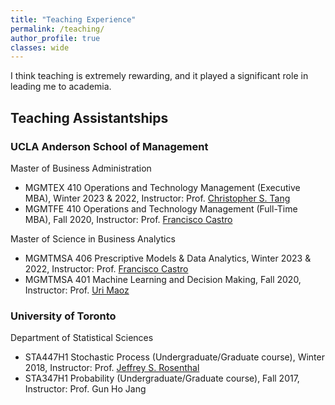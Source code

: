 ```yaml
---
title: "Teaching Experience"
permalink: /teaching/
author_profile: true
classes: wide
---
```


I think teaching is extremely rewarding, and it played a significant role in leading me to academia.

## Teaching Assistantships

### UCLA Anderson School of Management

Master of Business Administration
- MGMTEX 410 Operations and Technology Management (Executive MBA), Winter 2023 & 2022, Instructor: Prof. <a href="https://www.anderson.ucla.edu/faculty-and-research/decisions-operations-and-technology-management/faculty/tang">Christopher S. Tang</a>
- MGMTFE 410 Operations and Technology Management (Full-Time MBA), Fall 2020, Instructor: Prof. <a href="https://fcocastro.github.io/">Francisco Castro</a>

Master of Science in Business Analytics
- MGMTMSA 406 Prescriptive Models & Data Analytics, Winter 2023 & 2022, Instructor: Prof. <a href="https://fcocastro.github.io/">Francisco Castro</a>
- MGMTMSA 401 Machine Learning and Decision Making, Fall 2020, Instructor: Prof. <a href="https://braininstitute.us/people/uri-maoz/">Uri Maoz</a>


### University of Toronto

Department of Statistical Sciences
- STA447H1 Stochastic Process (Undergraduate/Graduate course), Winter 2018, Instructor: Prof. <a href="http://probability.ca/jeff/">Jeffrey S. Rosenthal</a>
- STA347H1 Probability (Undergraduate/Graduate course), Fall 2017, Instructor: Prof. Gun Ho Jang
